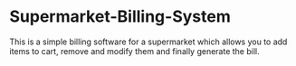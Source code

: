 # Supermarket-Billing-System
This is a simple billing software for a supermarket which allows you to add items to cart, remove and modify them and finally generate the bill.
